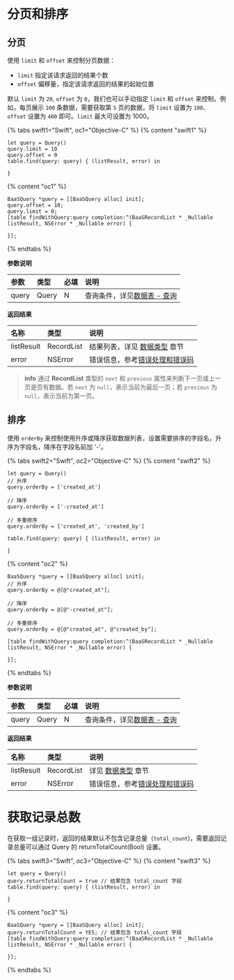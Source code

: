 # 分页和排序

## 分页

使用 `limit` 和 `offset` 来控制分页数据：

- `limit`  指定该请求返回的结果个数
- `offset`  偏移量，指定该请求返回的结果的起始位置

默认 `limit` 为 `20`, `offset` 为 `0`，我们也可以手动指定 `limit` 和 `offset` 来控制。例如，每页展示 `100` 条数据，需要获取第 `5` 页的数据，将 `limit` 设置为 `100`、`offset` 设置为 `400` 即可。`limit` 最大可设置为 1000。

{% tabs swift1="Swift", oc1="Objective-C" %}
{% content "swift1" %}
```
let query = Query()
query.limit = 10
query.offset = 0
table.find(query: query) { (listResult, error) in
                    
}
```
{% content "oc1" %}
```
BaaSQuery *query = [[BaaSQuery alloc] init];
query.offset = 10;
query.limit = 0;
[table findWithQuery:query completion:^(BaaSRecordList * _Nullable listResult, NSError * _Nullable error) {

}];
```
{% endtabs %}

**参数说明**

|  参数  |  类型   | 必填 | 说明 |
| :----- | :---- | :-- | :-- |
| query | Query |  N  | 查询条件，详见[数据表 - 查询](./query.md) |

**返回结果**
 
| 名称      | 类型           | 说明 |
| :------- | :------------  | :------ |
| listResult  | RecordList | 结果列表，详见 [数据类型](./data-type.md) 章节|
| error   |  NSError |  错误信息，参考[错误处理和错误码](/ios-sdk/error-code.md)  |

> **info**
> 通过 **RecordList** 类型的 `next` 和 `previous` 属性来判断下一页或上一页是否有数据。若 `next` 为 `null`，表示当前为最后一页；若 `previous` 为 `null`，表示当前为第一页。

## 排序

使用 `orderBy` 来控制使用升序或降序获取数据列表，设置需要排序的字段名，升序为字段名，降序在字段名前加 '-'。

{% tabs swift2="Swift", oc2="Objective-C" %}
{% content "swift2" %}
```
let query = Query()
// 升序
query.orderBy = ['created_at']

// 降序
query.orderBy = ['-created_at']

// 多重排序
query.orderBy = ['created_at', 'created_by']

table.find(query: query) { (listResult, error) in
                    
}
```
{% content "oc2" %}
```
BaaSQuery *query = [[BaaSQuery alloc] init];
// 升序
query.orderBy = @[@"created_at"];

// 降序
query.orderBy = @[@"-created_at"];

// 多重排序
query.orderBy = @[@"created_at", @"created_by"];

[table findWithQuery:query completion:^(BaaSRecordList * _Nullable listResult, NSError * _Nullable error) {

}];
```
{% endtabs %}

**参数说明**

|  参数  |  类型   | 必填 | 说明 |
| :----- | :---- | :-- | :-- |
| query | Query |  N  | 查询条件，详见[数据表 - 查询](./query.md)  |

**返回结果**
 
| 名称      | 类型           | 说明 |
| :------- | :------------  | :------ |
| listResult  | RecordList  | 详见 [数据类型](./data-type.md) 章节 |
| error   |  NSError |  错误信息，参考[错误处理和错误码](/ios-sdk/error-code.md)  |

# 获取记录总数

在获取一组记录时，返回的结果默认不包含记录总量（`total_count`)，需要返回记录总量可以通过 Query 的 returnTotalCount(Bool) 设置。

{% tabs swift3="Swift", oc3="Objective-C" %}
{% content "swift3" %}
```
let query = Query()
query.returnTotalCount = true // 结果包含 total_count 字段
table.find(query: query) { (listResult, error) in
                    
}
```
{% content "oc3" %}
```
BaaSQuery *query = [[BaaSQuery alloc] init];
query.returnTotalCount = YES; // 结果包含 total_count 字段
[table findWithQuery:query completion:^(BaaSRecordList * _Nullable listResult, NSError * _Nullable error) {

}];
```
{% endtabs %}